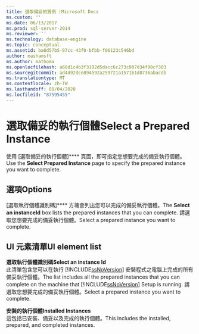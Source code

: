 ```yaml
---
title: 選取備妥的實例 |Microsoft Docs
ms.custom: ''
ms.date: 06/13/2017
ms.prod: sql-server-2014
ms.reviewer: ''
ms.technology: database-engine
ms.topic: conceptual
ms.assetid: ba0d57b5-87cc-43f0-bfbb-f06123c546bd
author: mashamsft
ms.author: mathoma
ms.openlocfilehash: a68d1c4b3f3102d5dacc6c273c007d34f90cf303
ms.sourcegitcommit: ad4d92dce894592a259721a1571b1d8736abacdb
ms.translationtype: MT
ms.contentlocale: zh-TW
ms.lasthandoff: 08/04/2020
ms.locfileid: "87595455"
---
```

# <a name="select-a-prepared-instance"></a><span data-ttu-id="aaa3b-102">選取備妥的執行個體</span><span class="sxs-lookup"><span data-stu-id="aaa3b-102">Select a Prepared Instance</span></span>
  <span data-ttu-id="aaa3b-103">使用 [選取備妥的執行個體]\*\*\*\* 頁面，即可指定您想要完成的備妥執行個體。</span><span class="sxs-lookup"><span data-stu-id="aaa3b-103">Use the **Select Prepared Instance** page to specify the prepared instance you want to complete.</span></span>  
  
## <a name="options"></a><span data-ttu-id="aaa3b-104">選項</span><span class="sxs-lookup"><span data-stu-id="aaa3b-104">Options</span></span>  
 <span data-ttu-id="aaa3b-105">[選取執行個體識別碼]\*\*\*\* 方塊會列出您可以完成的備妥執行個體。</span><span class="sxs-lookup"><span data-stu-id="aaa3b-105">The **Select an instanceId** box lists the prepared instances that you can complete.</span></span> <span data-ttu-id="aaa3b-106">請選取您想要完成的備妥執行個體。</span><span class="sxs-lookup"><span data-stu-id="aaa3b-106">Select a prepared instance you want to complete.</span></span>  
  
## <a name="ui-element-list"></a><span data-ttu-id="aaa3b-107">UI 元素清單</span><span class="sxs-lookup"><span data-stu-id="aaa3b-107">UI element list</span></span>  
 <span data-ttu-id="aaa3b-108">**選取執行個體識別碼**</span><span class="sxs-lookup"><span data-stu-id="aaa3b-108">**Select an instance Id**</span></span>  
 <span data-ttu-id="aaa3b-109">此清單包含您可以在執行 [!INCLUDE[ssNoVersion](../../includes/ssnoversion-md.md)] 安裝程式之電腦上完成的所有備妥執行個體。</span><span class="sxs-lookup"><span data-stu-id="aaa3b-109">The list includes all the prepared instances that you can complete on the machine that [!INCLUDE[ssNoVersion](../../includes/ssnoversion-md.md)] Setup is running.</span></span> <span data-ttu-id="aaa3b-110">請選取您想要完成的備妥執行個體。</span><span class="sxs-lookup"><span data-stu-id="aaa3b-110">Select a prepared instance you want to complete.</span></span>  
  
 <span data-ttu-id="aaa3b-111">**安裝的執行個體**</span><span class="sxs-lookup"><span data-stu-id="aaa3b-111">**Installed Instances**</span></span>  
 <span data-ttu-id="aaa3b-112">這包括已安裝、備妥以及完成的執行個體。</span><span class="sxs-lookup"><span data-stu-id="aaa3b-112">This includes the installed, prepared, and completed instances.</span></span>  
  
  
